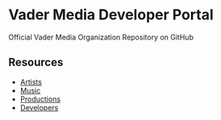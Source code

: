 # Vader Media Developer Portal
Official Vader Media Organization Repository on GitHub

## Resources
 - [Artists](https://artists.vadermedia.co.za)
 - [Music](https://music.vadermedia.co.za)
 - [Productions](https://productions.vadermedia.co.za)
 - [Developers](https://developers.vadermedia.co.za)
